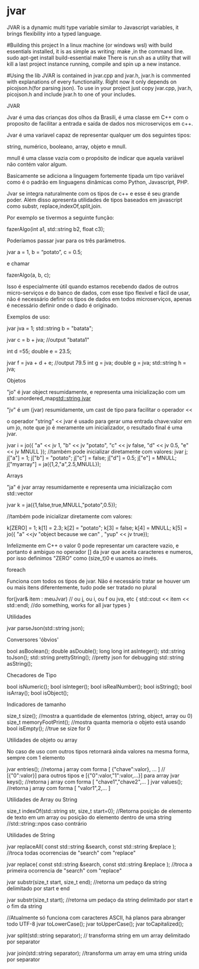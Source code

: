 # jvar
JVAR is a dynamic multi type variable similar to Javascript variables, it brings flexibility into a typed language.

#Building this project
In a linux machine (or windows wsl) with build essentials installed, it is as simple as writing: make  ,in the command line.
sudo apt-get install build-essential
make
There is run.sh as a utility that will kill a last project instance running, compile and spin up a new instance.

#Using the lib
JVAR is contained in jvar.cpp and jvar.h, jvar.h is commented with explanations of every functionality. Right now it only depends on picojson.h(for parsing json).
To use in your project just copy jvar.cpp, jvar.h, picojson.h and include jvar.h to one of your includes.

JVAR

Jvar é uma das crianças dos olhos da Brasili, é uma classe em C++ com o proposito de facilitar a entrada e saída de dados nos microserviços em c++.

Jvar é uma variavel capaz de representar qualquer um dos seguintes tipos:

string, numérico, booleano, array, objeto e mnull.

mnull é uma classe vazia com o propósito de indicar que aquela variável não contém valor algum.

Basicamente se adiciona a linguagem fortemente tipada um tipo variável como  é o padrão em linguagens dinâmicas como Python, Javascript, PHP.

Jvar se integra naturalmente com os tipos de c++ e esse é seu grande poder. Além disso apresenta utilidades de tipos baseados em javascript como substr, replace,indexOf,split,join.

Por exemplo se tivermos a seguinte função:

fazerAlgo(int a1, std::string b2, float c3);


Poderíamos passar jvar para os três parâmetros.

jvar a = 1, b = “potato”, c = 0.5;


e chamar

fazerAlgo(a, b, c);


Isso é especialmente útil quando estamos recebendo dados de outros micro-serviços e do banco de dados, com esse tipo flexível e fácil de usar, não é necessário definir os tipos de dados em todos microserviços, apenas é necessário definir onde o dado é originado.

Exemplos de uso:

jvar jva = 1;
std::string b = "batata";

jvar c = b + jva; //output "batata1"

int  d =55;
double e = 23.5;

jvar f = jva + d + e; //output 79.5
int g = jva;
double g = jva;
std::string h = jva;


Objetos

"jo" é jvar object resumidamente, e representa uma inicialização com um std::unordered_map<std::string,jvar>

"jv" é um (jvar) resumidamente, um cast de tipo para facilitar o operador <<

o operador "string" << jvar é usado para gerar uma entrada chave:valor em um jo, note que jo é meramente um inicializador, o resultado final é uma jvar.

jvar i = jo({
"a" << jv 1,
"b" << jv "potato",
"c" << jv false,
"d" << jv 0.5,
"e" << jv MNULL
});
//também pode inicializar diretamente com valores:
jvar j;
j["a"] = 1;
j["b"] = "potato";
j["c"] = false;
j["d"] = 0.5;
j["e"] = MNULL;
j["myarray"] = ja({1,2,"a",2.5,MNULL});


Arrays

"ja" é jvar array resumidamente e representa uma inicialização com std::vector<jvar>

jvar k = ja({1,false,true,MNULL,"potato",0.5});

//também pode inicializar diretamente com valores:

k[ZERO] = 1;
k[1] = 2.3;
k[2] = "potato";
k[3] = false;
k[4] = MNULL;
k[5] = jo({ "a" <<jv "object because we can" , "yup" << jv true});


Infelizmente em C++ o valor 0 pode representar um caractere vazio, e portanto é ambiguo no operador [] da jvar que aceita caracteres e numeros, por isso definimos "ZERO" como (size_t)0 e usamos ao invés.

foreach 

Funciona com todos os tipos de jvar. Não é necessário tratar se houver um ou mais itens diferentemente, tudo pode ser tratado no plural

for(jvar& item : meuJvar) // ou j, ou i, ou f ou jva, etc
{
 std::cout << item << std::endl;
 //do something, works for all jvar types
}


Utilidades

jvar parseJson(std::string json);


Conversores 'óbvios'

bool asBoolean();
double asDouble();
long long int asInteger();
std::string toJson();
std::string prettyString(); //pretty json for debugging
std::string asString();


Checadores de Tipo

bool isNumeric();
bool isInteger();
bool isRealNumber();
bool isString();
bool isArray();
bool isObject();


Indicadores de tamanho

size_t size(); //mostra a quantidade de elementos (string, object, array ou 0)
size_t memoryFootPrint(); //mostra quanta memoria o objeto está usando
bool isEmpty(); //true se size for 0


Utilidades de objeto ou array

No caso de uso com outros tipos retornará ainda valores na mesma forma, sempre com 1 elemento

jvar entries(); //retorna j array com forma [ {"chave":valor}, ... ]
// [{"0":valor}] para outros tipos
 e [{"0":valor,"1":valor,...}] para array
jvar keys(); //retorna j array com forma [ "chave1","chave2",... ]
jvar values(); //retorna j array com forma [ "valor1",2,... ]


Utilidades de Array ou String

size_t indexOf(std::string str, size_t start=0);
//Retorna posição de elemento de texto em um array ou posição do elemento dentro de uma string
//std::string::npos caso contrário


Utilidades de String

jvar replaceAll( const std::string &search, const std::string &replace );
//troca todas ocorrencias de "search" com "replace"

jvar replace( const std::string &search, const std::string &replace );
//troca a primeira ocorrencia de "search" com "replace"

jvar substr(size_t start, size_t end);
//retorna um pedaço da string delimitado por start e end

jvar substr(size_t start);
//retorna um pedaço da string delimitado por start e o fim da string

//Atualmente só funciona com caracteres ASCII, há planos para abranger todo UTF-8
jvar toLowerCase();
jvar toUpperCase();
jvar toCapitalized();


jvar split(std::string separator); // transforma string em um array delimitado por separator

jvar join(std::string separator); //transforma um array em uma string unida por separator
